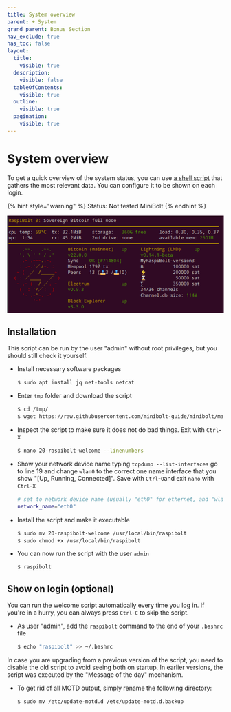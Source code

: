 ```yaml
---
title: System overview
parent: + System
grand_parent: Bonus Section
nav_exclude: true
has_toc: false
layout:
  title:
    visible: true
  description:
    visible: false
  tableOfContents:
    visible: true
  outline:
    visible: true
  pagination:
    visible: true
---
```


# System overview

To get a quick overview of the system status, you can use [a shell script](https://github.com/raspibolt/raspibolt/blob/master/resources/20-raspibolt-welcome) that gathers the most relevant data. You can configure it to be shown on each login.

{% hint style="warning" %}
Status: Not tested MiniBolt
{% endhint %}

![](../../images/system-overview.png)

## Installation

This script can be run by the user "admin" without root privileges, but you should still check it yourself.

*   Install necessary software packages

    ```sh
    $ sudo apt install jq net-tools netcat
    ```
*   Enter `tmp` folder and download the script

    ```sh
    $ cd /tmp/
    $ wget https://raw.githubusercontent.com/minibolt-guide/minibolt/main/resources/20-raspibolt-welcome
    ```
*   Inspect the script to make sure it does not do bad things. Exit with `Ctrl`-`X`

    ```sh
    $ nano 20-raspibolt-welcome --linenumbers
    ```
*   Show your network device name typing `tcpdump --list-interfaces` go to line 19 and change `wlan0` to the correct one name interface that you show "\[Up, Running, Connected]". Save with `Ctrl`-`O`and exit `nano` with `Ctrl`-`X`

    ```sh
    # set to network device name (usually "eth0" for ethernet, and "wlan0" for wifi)
    network_name="eth0"
    ```
*   Install the script and make it executable

    ```sh
    $ sudo mv 20-raspibolt-welcome /usr/local/bin/raspibolt
    $ sudo chmod +x /usr/local/bin/raspibolt
    ```
*   You can now run the script with the user `admin`

    ```sh
    $ raspibolt
    ```

## Show on login (optional)

You can run the welcome script automatically every time you log in. If you're in a hurry, you can always press `Ctrl`-`C` to skip the script.

*   As user "admin", add the `raspibolt` command to the end of your `.bashrc` file

    ```sh
    $ echo "raspibolt" >> ~/.bashrc
    ```

In case you are upgrading from a previous version of the script, you need to disable the old script to avoid seeing both on startup. In earlier versions, the script was executed by the "Message of the day" mechanism.

*   To get rid of all MOTD output, simply rename the following directory:

    ```sh
    $ sudo mv /etc/update-motd.d /etc/update-motd.d.backup
    ```
